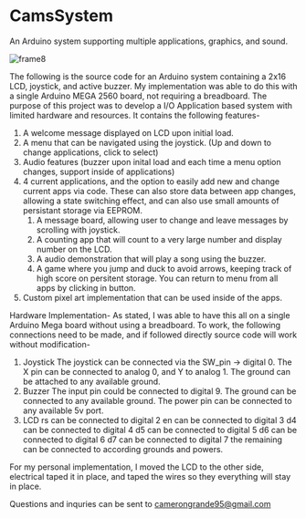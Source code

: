 # CamsSystem
An Arduino system supporting multiple applications, graphics, and sound.

![frame8](https://user-images.githubusercontent.com/81730723/181781933-325b76be-35af-4dd7-b4b7-4b84ec5b4980.PNG)

The following is the source code for an Arduino system containing a 2x16 LCD, joystick, and active buzzer.
My implementation was able to do this with a single Arduino MEGA 2560 board, not requiring a breadboard.
The purpose of this project was to develop a I/O Application based system with limited hardware and resources.
It contains the following features-

1. A welcome message displayed on LCD upon initial load.
2. A menu that can be navigated using the joystick. (Up and down to change applications, click to select)
3. Audio features (buzzer upon inital load and each time a menu option changes, support inside of applications)
4. 4 current applications, and the option to easily add new and change current apps via code.
      These can also store data between app changes, allowing a state switching effect, and can also
      use small amounts of persistant storage via EEPROM.
      1. A message board, allowing user to change and leave messages by scrolling with joystick.
      2. A counting app that will count to a very large number and display number on the LCD.
      3. A audio demonstration that will play a song using the buzzer.
      4. A game where you jump and duck to avoid arrows, keeping track of high score on persitent storage.
      You can return to menu from all apps by clicking in button.
 5. Custom pixel art implementation that can be used inside of the apps.
      
 Hardware Implementation-
 As stated, I was able to have this all on a single Arduino Mega board without using a breadboard. To work, the
 following connections need to be made, and if followed directly source code will work without modification- 
 1. Joystick
    The joystick can be connected via the SW_pin -> digital 0.
    The X pin can be connected to analog 0, and Y to analog 1.
    The ground can be attached to any available ground.
 2. Buzzer
    The input pin could be connected to digital 9.
    The ground can be connected to any available ground.
    The power pin can be connected to any available 5v port.
 3. LCD
    rs can be connected to digital 2
    en can be connected to digital 3
    d4 can be connected to digital 4
    d5 can be connected to digital 5
    d6 can be connected to digital 6
    d7 can be connected to digital 7
    the remaining can be connected to according grounds and powers.
    
For my personal implementation, I moved the LCD to the other side, electrical taped it in place, and taped the
wires so they everything will stay in place.

Questions and inquries can be sent to camerongrande95@gmail.com
 
    
